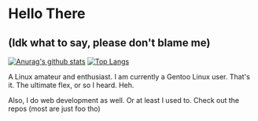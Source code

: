 
# Hello There 
## (Idk what to say, please don't blame me)

[![Anurag's github stats](https://github-readme-stats.vercel.app/api?username=TkachovDmitriy&theme=blueberry&show_icons=true)](https://github.com/TkachovDmitriy/github-readme-stats) [![Top Langs](https://github-readme-stats.vercel.app/api/top-langs/?username=TkachovDmitriy&layout=compact&theme=blueberry)](https://github.com/TkachovDmitriy/github-readme-stats)

<p> A Linux amateur and enthusiast.
  I am currently a Gentoo Linux user. That's it. The ultimate flex, or so I heard. Heh.
</p>
<p>Also, I do web development as well. Or at least I used to.
   Check out the repos (most are just foo tho)
</p>
</body>
